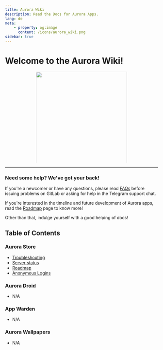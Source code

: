 ```yaml
---
title: Aurora Wiki
description: Read the Docs for Aurora Apps.
lang: de
meta:
    - property: og:image
      content: /icons/aurora_wiki.png
sidebar: true
---
```


# Welcome to the Aurora Wiki!

<p align="center">
  <img src="/icons/aurora_wiki.png" width="300px">
</p>

---

### Need some help? We've got your back!

If you're a newcomer or have any questions, please read [FAQs](/faq/) before issuing problems on GitLab or asking for help in the Telegram support chat.

If you're interested in the timeline and future development of Aurora apps, read the [Roadmap](/guides/roadmap/) page to know more!

Other than that, indulge yourself with a good helping of docs!

## Table of Contents

### Aurora Store

-   [Troubleshooting](/guides/troubleshooting/)
-   [Server status](/guides/server-status/)
-   [Roadmap](/guides/roadmap/)
-   [Anonymous Logins](/guides/anonymous-logins/)

### Aurora Droid

-   N/A

### App Warden

-   N/A

### Aurora Wallpapers

-   N/A
